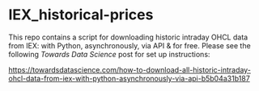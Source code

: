 # IEX_historical-prices

This repo contains a script for downloading historic intraday OHCL data from IEX: with Python, asynchronously, via API & for free. 
Please see the following *Towards Data Science* post for set up instructions: 

https://towardsdatascience.com/how-to-download-all-historic-intraday-ohcl-data-from-iex-with-python-asynchronously-via-api-b5b04a31b187
